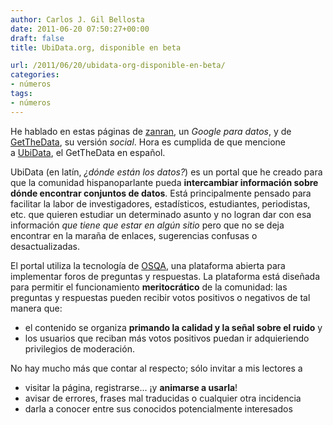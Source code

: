 ```yaml
---
author: Carlos J. Gil Bellosta
date: 2011-06-20 07:50:27+00:00
draft: false
title: UbiData.org, disponible en beta

url: /2011/06/20/ubidata-org-disponible-en-beta/
categories:
- números
tags:
- números
---
```


He hablado en estas páginas de [zanran](http://www.zanran.com/q/), un _Google para datos_, y de [GetTheData](http://getthedata.org/), su versión _social_. Hora es cumplida de que mencione a [UbiData](http://ubidata.org/), el GetTheData en español.

UbiData (en latín, _¿dónde están los datos?_) es un portal que he creado para que la comunidad hispanoparlante pueda **intercambiar información sobre dónde encontrar conjuntos de datos**. Está principalmente pensado para facilitar la labor de investigadores, estadísticos, estudiantes, periodistas, etc. que quieren estudiar un determinado asunto y no logran dar con esa información _que tiene que estar en algún sitio_ pero que no se deja encontrar en la maraña de enlaces, sugerencias confusas o desactualizadas.

El portal utiliza la tecnología de [OSQA](http://www.osqa.net/), una plataforma abierta para implementar foros de preguntas y respuestas. La plataforma está diseñada para permitir el funcionamiento **meritocrático** de la comunidad: las preguntas y respuestas pueden recibir votos positivos o negativos de tal manera que:



* el contenido se organiza **primando la calidad y la señal sobre el ruido** y
* los usuarios que reciban más votos positivos puedan ir adquieriendo privilegios de moderación.

No hay mucho más que contar al respecto; sólo invitar a mis lectores a

* visitar la página, registrarse... ¡y **animarse a usarla**!
* avisar de errores, frases mal traducidas o cualquier otra incidencia
* darla a conocer entre sus conocidos potencialmente interesados

